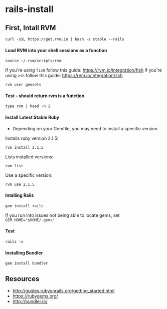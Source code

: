 # rails-install

## First, Intall RVM

```curl -sSL https://get.rvm.io | bash -s stable --rails```

#### Load RVM into your shell sessions as a function

```source ~/.rvm/scripts/rvm```

If you're using `fish` follow this guide: https://rvm.io/integration/fish
If you're using `zsh` follow this guide: https://rvm.io/integration/zsh

```rvm user gemsets```

#### Test - should return rvm is a function
```type rvm | head -n 1```

#### Install Latest Stable Ruby

* Depending on your Gemfile, you may need to install a specific version

Installs ruby version 2.1.5:

```rvm install 2.1.5```

Lists installed versions:

```rvm list```

Use a specific version:

```rvm use 2.1.5```

#### Intalling Rails

```gem install rails```

If you run into issues not being able to locate gems, set ```GEM_HOME="$HOME/.gems"```

#### Test
```rails -v```

#### Installing Bundler

```gem install bundler```

## Resources

* http://guides.rubyonrails.org/getting_started.html
* https://rubygems.org/
* http://bundler.io/
